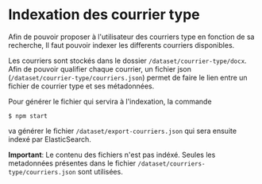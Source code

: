 # Indexation des courrier type

Afin de pouvoir proposer à l'utilisateur des courriers type en fonction de sa recherche,
Il faut pouvoir indexer les differents courriers disponibles. 

Les courriers sont stockés dans le dossier `/dataset/courrier-type/docx`. Afin de pouvoir qualifier chaque courrier, un fichier json (`/dataset/courrier-type/courriers.json`) permet de faire le lien entre un fichier de courrier type et ses métadonnées.

Pour générer le fichier qui servira à l'indexation, la commande
```
$ npm start
``` 
va générer le fichier `/dataset/export-courriers.json` qui sera ensuite indexé par ElasticSearch.

**Important**: Le contenu des fichiers n'est pas indéxé. Seules les metadonnées présentes dans le fichier `/dataset/courriers-type/courriers.json` sont utilisées.
